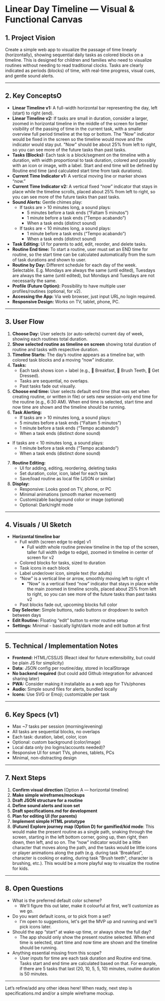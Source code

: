 # Linear Day Timeline — Visual & Functional Canvas

## 1. Project Vision

Create a simple web app to visualize the passage of time linearly (horizontally), showing sequential daily tasks as colored blocks on a timeline. This is designed for children and families who need to visualize routines without needing to read traditional clocks. Tasks are clearly indicated as periods (blocks) of time, with real-time progress, visual cues, and gentle sound alerts.

---

## 2. Key ConceptsO

- **Linear Timeline v1:** A full-width horizontal bar representing the day, left (start) to right (end).
- **Linear Timeline v2:** If tasks are small in duration, consider a larger, zoomed in horizontal timeline in the middle of the screen for better visibility of the passing of time in the current task, with a smaller overview full period timeline at the top or bottom. The "Now" indicator would be fixed in the screen so the timeline would move and the indicator would stay put. "Now" should be about 25% from left to right, so you can see more of the future tasks than past tasks.
- **Tasks (Blocks):** Each task is a block/segment on the timeline with a duration, with width proportional to task duration, colored and possibly with an icon or image, with a label. Start and end time will be defined by Routine end time (and calculated start time from task durations).
- **Current Time Indicator v1:** A vertical moving line or marker shows “now.”
- **Current Time Indicator v2:** A vertical fixed “now” indicator that stays in place while the timeline scrolls, placed about 25% from left to right, so you can see more of the future tasks than past tasks.
- **Sound Alerts:** Gentle chimes play:
  - If tasks are > 10 minutes long, a sound plays:
    - 5 minutes before a task ends (“Faltam 5 minutos”)
    - 1 minute before a task ends (“Tempo acabando”)
    - When a task ends (distinct sound)
  - If tasks are < 10 minutes long, a sound plays:
    - 1 minute before a task ends (“Tempo acabando”)
    - When a task ends (distinct sound)
- **Task Editing:** UI for parents to add, edit, reorder, and delete tasks.
- **Routine End time:** To start a routine, user must set an END time for routine, so the start time can be calculated automatically from the sum of task durations and shown to user.
- **Routine by Day:** Different schedule for each day of the week. Selectable. E.g. Mondays are always the same (until edited), Tuesdays are always the same (until edited), but Mondays and Tuesdays are not necessarily the same.
- **Profile (Future Option):** Possibility to have multiple user profiles/routines (optional, for v2).
- **Accessing the App:** Via web browser, just input URL,no login required.
- **Responsive Design:** Works on TV, tablet, phone, PC.

---

## 3. User Flow
1. **Choose Day:** User selects (or auto-selects) current day of week, showing each routines total duration.
2. **Show selected routine as timeline on screen** showing total duration of routine and tasks with respective duration.
3. **Timeline Starts:** The day’s routine appears as a timeline bar, with colored task blocks and a moving “now” indicator.
4. **Tasks:**
   - Each task shows icon + label (e.g., 🥣 Breakfast, 🦷 Brush Teeth, 👕 Get Dressed).
   - Tasks are sequential, no overlaps.
   - Past tasks fade out visually.
5. **Choose end time:** User selects default end time (that was set when creating routine, or written in file) or sets new session-only end time for the routine (e.g., 6:30 AM). When end time is selected, start time and now time are shown and the timeline should be running.
6. **Task Alerting:**
   - If tasks are > 10 minutes long, a sound plays:
    - 5 minutes before a task ends (“Faltam 5 minutos”)
    - 1 minute before a task ends (“Tempo acabando”)
    - When a task ends (distinct done sound)
  - If tasks are < 10 minutes long, a sound plays:
    - 1 minute before a task ends (“Tempo acabando”)
    - When a task ends (distinct done sound)
7. **Routine Editing:**
   - UI for adding, editing, reordering, deleting tasks
   - Set duration, color, icon, label for each task
   - Save/load routine as local file (JSON or similar)
8. **Display:**
   - Responsive: Looks good on TV, phone, or PC
   - Minimal animations (smooth marker movement)
   - Customizable background color or image (optional)
   - Optional: Dark/night mode

---

## 4. Visuals / UI Sketch
- **Horizontal timeline bar**
    - Full width (screen edge to edge) v1
      - Full width whole routine preview timeline in the top of the screen, taller full width (edge to edge), zoomed in timeline in center of screen for v2
    - Colored blocks for tasks, sized to duration
    - Task icons in each block
    - Label under/over icon, simple text (for adults)
    - “Now” is a vertical line or arrow, smoothly moving left to right v1
      - "Now" is a vertical fixed “now” indicator that stays in place while the main zoomed in timeline scrolls, placed about 25% from left to right, so you can see more of the future tasks than past tasks v2
    - Past blocks fade out, upcoming blocks full color
- **Day Selector:** Simple buttons, radio buttons or dropdown to switch between days
- **Edit Routine:** Floating “edit” button to enter routine setup
- **Settings:** Minimal - basically light/dark mode and edit button at first

---

## 5. Technical / Implementation Notes
- **Frontend:** HTML/CSS/JS (React ideal for future extensibility, but could be plain JS for simplicity)
- **Data:** JSON config per routine/day, stored in localStorage
- **No backend required** (but could add Github integration for advanced sharing later)
- **PWA:** Consider making it installable as a web app for TVs/phones
- **Audio:** Simple sound files for alerts, bundled locally
- **Icons:** Use SVG or Emoji; customizable per task

---

## 6. Key Specs (v1)
- Max ~7 tasks per session (morning/evening)
- All tasks are sequential blocks, no overlaps
- Each task: duration, label, color, icon
- Optional: custom background (color/image)
- Local data only (no logins/accounts needed)?
- Responsive UI for smart TVs, phones, tablets, PCs
- Minimal, non-distracting design

---

## 7. Next Steps
1. **Confirm visual direction** (Option A — horizontal timeline)
2. **Make simple wireframes/mockups**
3. **Draft JSON structure for a routine**
4. **Define sound alerts and icon set**
5. **Draft specifications.md for development**
6. **Plan for editing UI (for parents)**
7. **Implement simple HTML prototype**
8. **(Future) Explore journey map (Option D) for gamified/kid mode**: This would make the present routine as a single path, snaking through the screen, starting in the left bottom corner, going up, then right, then down, then left, and so on. The “now” indicator would be a little character that moves along the path, and the tasks would be little icons or player animations along the path (e.g. during task 'Breakfast", character is cooking or eating, during task "Brush teeth", character is brushing, etc.). This would be a more playful way to visualize the routine for kids.

---

## 8. Open Questions
- What is the preferred default color scheme?
   - We'll figure this out later, make it colourful at first, we'll customize as we go.
- Do you want default icons, or to pick from a set?
   - I'm open to suggestions, let's get the MVP up and running and we'll pick icons later.
- Should the app “start” at wake-up time, or always show the full day?
   - The app should only show the present routine selected. When end time is selected, start time and now time are shown and the timeline should be running.
- Anything essential missing from this scope?
   - User inputs for time are each task duration and Routine end time. Tasks start and end time are calculated based on that. For example, if there are 5 tasks that last (20, 10, 5, 5, 10) minutes, routine duration is 50 minutes.

---

Let’s refine/add any other ideas here! When ready, next step is specifications.md and/or a simple wireframe mockup.

